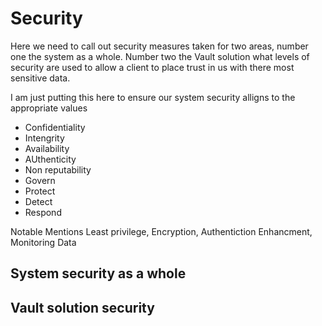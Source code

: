 # Security 
Here we need to call out security measures taken for two areas, number one the system as a whole. Number two the Vault solution what levels of security are used to allow a client to place trust in us with there most sensitive data.


I am just putting this here to ensure our system security alligns to the appropriate values
- Confidentiality
- Intengrity
- Availability
- AUthenticity
- Non reputability
- Govern
- Protect
- Detect
- Respond

Notable Mentions
Least privilege, Encryption, Authentiction Enhancment, Monitoring Data




## System security as a whole

## Vault solution security
